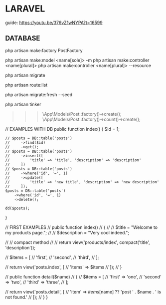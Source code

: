 # LARAVEL
guide: https://youtu.be/376vZ1wNYPA?t=16599

## DATABASE
php artisan make:factory PostFactory

php artisan make:model <name[sole]> -m
php artisan make:controller <name[plural]>
php artisan make:controller <name[plural]> --resource

php artisan migrate

php artisan route:list

php artisan migrate:fresh --seed

php artisan tinker
>>> \App\Models\Post::factory()->create();
>>> \App\Models\Post::factory()->count(<n>)->create();






// EXAMPLES WITH DB
public function index()
{
    $id = 1;

    // $posts = DB::table('posts')
    //     ->find($id)
    //     ->get();
    // $posts = DB::table('posts')
    //     ->insert([
    //         'title' => 'title', 'description' => 'description'
    //     ])
    // $posts = DB::table('posts')
    //     ->where('id', '=', 1)
    //     ->update([
    //         'title' => 'new title', 'description' => 'new description'
    //     ]);
    $posts = DB::table('posts')
        ->where('id', '=', 1)
        ->delete();

    dd($posts);
}

// FIRST EXAMPLES
// public function index()
// {
//     // $title = "Welcome to my products page.";
//     // $description = "Very cool indeed.";

//     // compact method
//     // return view('products/index', compact('title', 'description'));

//     $items = [
//         'first',
//         'second',
//         'third',
//     ];

//     return view('posts.index', [
//         'items' => $items
//     ]);
// }

// public function detail($name)
// {
//     $items = [
//         'first' => 'one',
//         'second' => 'two',
//         'third' => 'three',
//     ];

//     return view('posts.detail', [
//         'item' => $items[$name] ?? 'post ' . $name . ' is not found.'
//     ]);
// }
}
